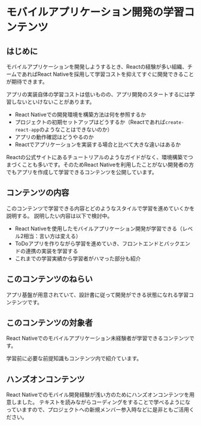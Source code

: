 # モバイルアプリケーション開発の学習コンテンツ

## はじめに

モバイルアプリケーションを開発しようするとき、Reactの経験が多い組織、チームであればReact Nativeを採用して学習コストを抑えてすぐに開発できることが期待できます。

アプリの実装自体の学習コストは低いものの、アプリ開発のスタートするには学習しないといけないことがあります。

- React Nativeでの開発環境を構築方法は何を参照するか
- プロジェクトの初期セットアップはどうするか（Reactであれば`create-react-app`のようなことはできないのか）
- アプリの動作確認はどうやるのか
- Reactでアプリケーションを実装する場合と比べて大きな違いはあるか

Reactの公式サイトにあるチュートリアルのようなガイドがなく、環境構築でつまづくことも多いです。そのためReact Nativeを利用したことがない開発者の方でもアプリを作成して学習できるコンテンツを公開しています。

## コンテンツの内容

このコンテンツで学習できる内容とどのようなスタイルで学習を進めていくかを説明する。
説明したい内容は以下で検討中。

- React Nativeを使用したモバイルアプリケーション開発が学習できる（レベル2相当：言い方は変える）
- ToDoアプリを作りながら学習を進めていき、フロントエンドとバックエンドの連携の実装を学習する
- これまでの学習実績から学習者がハマった部分も紹介

## このコンテンツのねらい

アプリ基盤が用意されていて、設計書に従って開発ができる状態になれる学習コンテンツです。

## このコンテンツの対象者

React Nativeでのモバイルアプリケーション未経験者が学習できるコンテンツです。

学習前に必要な前提知識もコンテンツ内で紹介ています。

## ハンズオンコンテンツ

React Nativeでのモバイル開発経験が浅い方のためにハンズオンコンテンツを用意しました。
テキストを読みながらコーディングをすることで学べるようになっていますので、プロジェクトへの新規メンバー参入時などに是非ともご活用ください。
